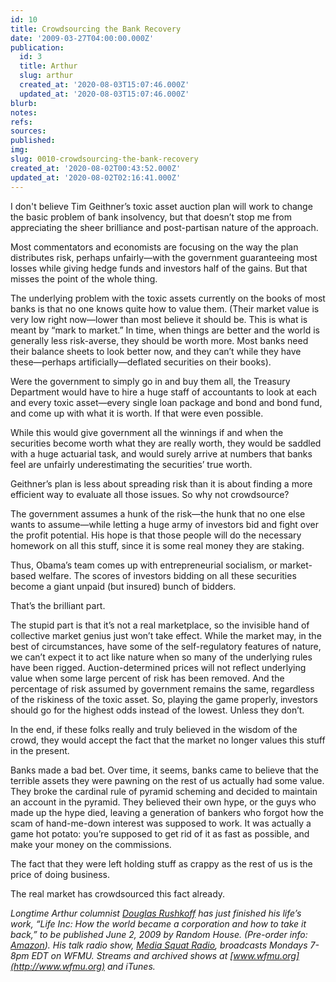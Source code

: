 ```yaml
---
id: 10
title: Crowdsourcing the Bank Recovery
date: '2009-03-27T04:00:00.000Z'
publication:
  id: 3
  title: Arthur
  slug: arthur
  created_at: '2020-08-03T15:07:46.000Z'
  updated_at: '2020-08-03T15:07:46.000Z'
blurb: 
notes: 
refs: 
sources: 
published: 
img: 
slug: 0010-crowdsourcing-the-bank-recovery
created_at: '2020-08-02T00:43:52.000Z'
updated_at: '2020-08-02T02:16:41.000Z'
---
```

I don't believe Tim Geithner’s toxic asset auction plan will work to change the basic problem of bank insolvency, but that doesn’t stop me from appreciating the sheer brilliance and post-partisan nature of the approach.

Most commentators and economists are focusing on the way the plan distributes risk, perhaps unfairly—with the government guaranteeing most losses while giving hedge funds and investors half of the gains. But that misses the point of the whole thing.

The underlying problem with the toxic assets currently on the books of most banks is that no one knows quite how to value them. (Their market value is very low right now—lower than most believe it should be. This is what is meant by “mark to market.” In time, when things are better and the world is generally less risk-averse, they should be worth more. Most banks need their balance sheets to look better now, and they can’t while they have these—perhaps artificially—deflated securities on their books).

Were the government to simply go in and buy them all, the Treasury Department would have to hire a huge staff of accountants to look at each and every toxic asset—every single loan package and bond and bond fund, and come up with what it is worth. If that were even possible.

While this would give government all the winnings if and when the securities become worth what they are really worth, they would be saddled with a huge actuarial task, and would surely arrive at numbers that banks feel are unfairly underestimating the securities’ true worth.

Geithner’s plan is less about spreading risk than it is about finding a more efficient way to evaluate all those issues. So why not crowdsource?

The government assumes a hunk of the risk—the hunk that no one else wants to assume—while letting a huge army of investors bid and fight over the profit potential. His hope is that those people will do the necessary homework on all this stuff, since it is some real money they are staking.

Thus, Obama’s team comes up with entrepreneurial socialism, or market-based welfare. The scores of investors bidding on all these securities become a giant unpaid (but insured) bunch of bidders.

That’s the brilliant part.

The stupid part is that it’s not a real marketplace, so the invisible hand of collective market genius just won’t take effect. While the market may, in the best of circumstances, have some of the self-regulatory features of nature, we can’t expect it to act like nature when so many of the underlying rules have been rigged. Auction-determined prices will not reflect underlying value when some large percent of risk has been removed. And the percentage of risk assumed by government remains the same, regardless of the riskiness of the toxic asset. So, playing the game properly, investors should go for the highest odds instead of the lowest. Unless they don’t.

In the end, if these folks really and truly believed in the wisdom of the crowd, they would accept the fact that the market no longer values this stuff in the present.

Banks made a bad bet. Over time, it seems, banks came to believe that the terrible assets they were pawning on the rest of us actually had some value. They broke the cardinal rule of pyramid scheming and decided to maintain an account in the pyramid. They believed their own hype, or the guys who made up the hype died, leaving a generation of bankers who forgot how the scam of hand-me-down interest was supposed to work. It was actually a game hot potato: you’re supposed to get rid of it as fast as possible, and make your money on the commissions.

The fact that they were left holding stuff as crappy as the rest of us is the price of doing business.

The real market has crowdsourced this fact already.

*Longtime Arthur columnist [Douglas Rushkoff](http://rushkoff.com/) has just finished his life’s work, “Life Inc: How the world became a corporation and how to take it back,” to be published June 2, 2009 by Random House. (Pre-order info: [Amazon](http://www.amazon.com/gp/product/1400066891?ie=UTF8&tag=barbelith&linkCode=as2&camp=1789&creative=390957&creativeASIN=1400066891)). His talk radio show, [Media Squat Radio](http://mediasquat.net/), broadcasts Mondays 7-8pm EDT on WFMU. Streams and archived shows at [www.wfmu.org](http://www.wfmu.org) and iTunes.*
